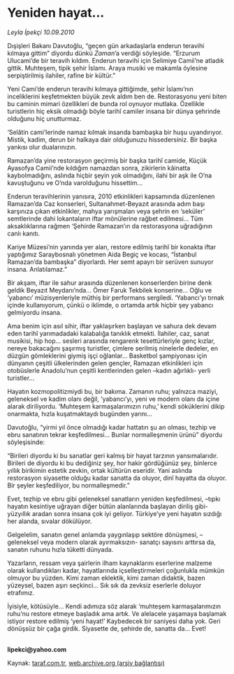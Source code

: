 # Yeniden hayat...

*Leyla İpekçi 10.09.2010*

<div class="yazi"><p>Dışişleri Bakanı Davutoğlu, “geçen gün arkadaşlarla enderun teravihi kılmaya gittim” diyordu dünkü <i>Zaman</i>’a verdiği söyleşide. “Erzurum Ulucami’de bir teravih kıldım. Enderun teravihi için Selimiye Camii’ne atladık gittik. Muhteşem, tipik şehir İslamı. Araya musiki ve makamla öylesine serpiştirilmiş ilahiler, rafine bir kültür.”</p>
<p>Yeni Cami’de enderun teravihi kılmaya gittiğimde, şehir İslamı’nın inceliklerini keşfetmekten büyük zevk aldım ben de. Restorasyonu yeni biten bu caminin mimari özellikleri de bunda rol oynuyor mutlaka. Özellikle turistlerin hiç eksik olmadığı böyle tarihî camiler insana bir dünya şehrinde olduğunu hiç unutturmaz.</p>
<p>‘Selâtin cami’lerinde namaz kılmak insanda bambaşka bir huşu uyandırıyor. Mistik, kadim, derun bir halkaya dair olduğunuzu hissedersiniz. Bir başka yankısı olur dualarınızın. </p>
<p>Ramazan’da yine restorasyon geçirmiş bir başka tarihî camide, Küçük Ayasofya Camii’nde kıldığım namazdan sonra, zikirlerin kâinatta kaybolmadığını, aslında hiçbir şeyin yok olmadığını, ilahi bir aşk ile O’na kavuştuğunu ve O’nda varolduğunu hissettim...</p>
<p>Enderun teravihlerinin yanısıra, 2010 etkinlikleri kapsamında düzenlenen Ramazan’da Caz konserleri, Sultanahmet-Beyazıt arasında adım başı karşınıza çıkan etkinlikler, mahya yarışmaları veya şehrin en ‘seküler’ semtlerinde dahi lokantaların iftar mönülerine rağbet edilmesi... Tüm aksaklıklarına rağmen ‘Şehirde Ramazan’ın da restorasyona uğradığının canlı kanıtı. </p>
<p>Kariye Müzesi’nin yanında yer alan, restore edilmiş tarihî bir konakta iftar yaptığımız Saraybosnalı yönetmen Aida Begiç ve kocası, “İstanbul Ramazan’da bambaşka” diyorlardı. Her semt apayrı bir serüven sunuyor insana. Anlatılamaz.”</p>
<p>Bir akşam, iftar ile sahur arasında düzenlenen konserlerden birine denk geldik Beyazıt Meydanı’nda... Ömer Faruk Tekbilek konserine... Oğlu ve ‘yabancı’ müzisyenleriyle müthiş bir performans sergiledi. ‘Yabancı’yı tırnak içinde kullanıyorum, çünkü o iklimde, o ortamda artık hiçbir şey yabancı gelmiyordu insana. </p>
<p>Ama benim için asıl sihir, iftar yaklaşırken başlayan ve sahura dek devam eden tarihî yarımadadaki kalabalığa tanıklık etmekti. İlahiler, caz, sanat musikisi, hip hop... sesleri arasında rengarenk tesettürleriyle genç kızlar, nereye bakacağını şaşırmış turistler, çimlere serilmiş ninelerle dedeler, en düzgün gömleklerini giymiş işçi oğlanlar... Basketbol şampiyonası için dünyanın çeşitli ülkelerinden gelen gençler, Ramazan etkinlikleri için otobüslerle Anadolu’nun çeşitli kentlerinden gelen –kadın ağırlıklı- yerli turistler... </p>
<p>Hayatın kozmopolitizmiydi bu, bir bakıma. Zamanın ruhu; yalnızca maziyi, geleneksel ve kadim olanı değil, ‘yabancı’yı, yeni ve modern olanı da içine alarak diriliyordu. ‘Muhteşem karmaşalarımızın ruhu,’ kendi söküklerini dikip onarmakta, hızla kuşatmaktaydı bugünden yarını... </p>
<p>Davutoğlu, “yirmi yıl önce olmadığı kadar hattatın şu an olması, tezhip ve ebru sanatının tekrar keşfedilmesi... Bunlar normalleşmenin ürünü” diyordu söyleşisinde: </p>
<p>“Birileri diyordu ki bu sanatlar geri kalmış bir hayat tarzının yansımalarıdır. Birileri de diyordu ki bu dediğiniz şey, hor hakir gördüğünüz şey, binlerce yıllık birikimin estetik zevkin, ortak kültürün eseridir. Yani aslında restorasyon siyasette olduğu kadar sanatta da oluyor, dinî hayatta da oluyor. Bir şeyler keşfediliyor, bu normalleşmedir.”</p>
<p>Evet, tezhip ve ebru gibi geleneksel sanatların yeniden keşfedilmesi, –tıpkı hayatın kesintiye uğrayan diğer bütün alanlarında başlayan diriliş gibi- yüzyıllık aradan sonra insana çok iyi geliyor. Türkiye’ye yeni hayatın sızdığı her alanda, sıvalar dökülüyor. </p>
<p>Gelgelelim, sanatın genel anlamda yaygınlaşıp sektöre dönüşmesi, –geleneksel veya modern olarak ayırmaksızın- sanatçı sayısını arttırsa da, sanatın ruhunu hızla tüketti dünyada. </p>
<p>Yazarların, ressam veya şairlerin ilham kaynaklarını eserlerine malzeme olarak kullandıkları kadar, hayatlarında içselleştirmeleri çoğunlukla mümkün olmuyor bu yüzden. Kimi zaman eklektik, kimi zaman didaktik, bazen yüzeysel, bazen aşırı seçkinci... Sık sık da zevksiz eserlerle doluyor etrafımız. </p>
<p>İyisiyle, kötüsüyle... Kendi adımıza söz alarak ‘muhteşem karmaşalarımızın ruhu’nu restore etmeye başladık ama artık. Ve alelacele yaşamaya başlamak istiyor restore edilmiş ‘yeni hayat!’ Kaybedecek bir saniyesi daha yok. Geri dönüşsüz bir çağa girdik. Siyasette de, şehirde de, sanatta da... Evet!</p>
<p><b><br/>lipekci@yahoo.com</b></p></div>

Kaynak: [taraf.com.tr](http://www.taraf.com.tr:80/leyla-ipekci/makale-yeniden-hayat.htm), [web.archive.org (arşiv bağlantısı)](http://web.archive.org/web/20100912163354/http://www.taraf.com.tr:80/leyla-ipekci/makale-yeniden-hayat.htm)
